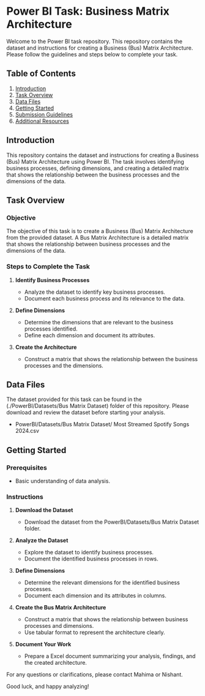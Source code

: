 # Power BI Task: Business Matrix Architecture

Welcome to the Power BI task repository. This repository contains the dataset and instructions for creating a Business (Bus) Matrix Architecture. Please follow the guidelines and steps below to complete your task.

## Table of Contents

1. [Introduction](#introduction)
2. [Task Overview](#task-overview)
3. [Data Files](#data-files)
4. [Getting Started](#getting-started)
5. [Submission Guidelines](#submission-guidelines)
6. [Additional Resources](#additional-resources)

## Introduction

This repository contains the dataset and instructions for creating a Business (Bus) Matrix Architecture using Power BI. The task involves identifying business processes, defining dimensions, and creating a detailed matrix that shows the relationship between the business processes and the dimensions of the data.

## Task Overview

### Objective

The objective of this task is to create a Business (Bus) Matrix Architecture from the provided dataset. A Bus Matrix Architecture is a detailed matrix that shows the relationship between business processes and the dimensions of the data.

### Steps to Complete the Task

1. **Identify Business Processes**
   - Analyze the dataset to identify key business processes.
   - Document each business process and its relevance to the data.

2. **Define Dimensions**
   - Determine the dimensions that are relevant to the business processes identified.
   - Define each dimension and document its attributes.

3. **Create the Architecture**
   - Construct a matrix that shows the relationship between the business processes and the dimensions.

## Data Files

The dataset provided for this task can be found in the (./PowerBI/Datasets/Bus Matrix Dataset) folder of this repository. Please download and review the dataset before starting your analysis.

- PowerBI/Datasets/Bus Matrix Dataset/ Most Streamed Spotify Songs 2024.csv

## Getting Started

### Prerequisites

- Basic understanding of data analysis.

### Instructions

1. **Download the Dataset**
   - Download the dataset from the PowerBI/Datasets/Bus Matrix Dataset folder.

2. **Analyze the Dataset**
   - Explore the dataset to identify business processes.
   - Document the identified business processes in rows.

3. **Define Dimensions**
   - Determine the relevant dimensions for the identified business processes.
   - Document each dimension and its attributes in columns.

5. **Create the Bus Matrix Architecture**
   - Construct a matrix that shows the relationship between business processes and dimensions.
   - Use tabular format to represent the architecture clearly.

6. **Document Your Work**
   - Prepare a Excel document summarizing your analysis, findings, and the created architecture.

For any questions or clarifications, please contact Mahima or Nishant.

Good luck, and happy analyzing!


